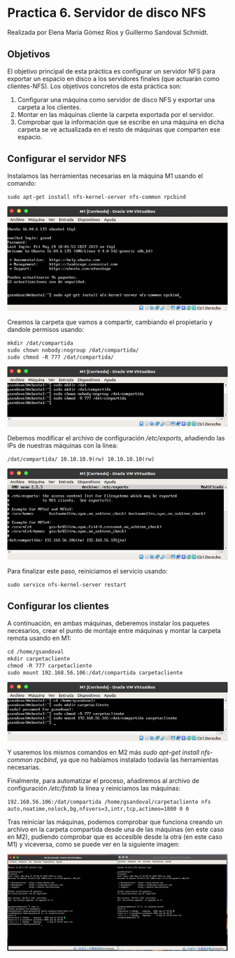 # Practica 6. Servidor de disco NFS
Realizada por Elena María Gómez Ríos y Guillermo Sandoval Schmidt.

## Objetivos
El objetivo principal de esta práctica es configurar un servidor NFS para exportar un
espacio en disco a los servidores finales (que actuarán como clientes-NFS).
Los objetivos concretos de esta práctica son:

1. Configurar una máquina como servidor de disco NFS y exportar una carpeta a
los clientes.
2. Montar en las máquinas cliente la carpeta exportada por el servidor.
3. Comprobar que la información que se escribe en una máquina en dicha carpeta
se ve actualizada en el resto de máquinas que comparten ese espacio.

## Configurar el servidor NFS
Instalamos las herramientas necesarias en la máquina M1 usando el comando:

	sudo apt-get install nfs-kernel-server nfs-common rpcbind

![](img/img1.png)

Creamos la carpeta que vamos a compartir, cambiando el propietario y dandole permisos usando:

	mkdir /dat/compartida
	sudo chown nobody:nogroup /dat/compartida/
	sudo chmod -R 777 /dat/compartida/

![](img/img2.png)

Debemos modificar el archivo de configuración */etc/exports*, añadiendo las IPs de nuestras máquinas con la línea:

	/dat/compartida/ 10.10.10.9(rw) 10.10.10.10(rw)

![](img/img3.png)

Para finalizar este paso, reiniciamos el servicio usando:

	sudo service nfs-kernel-server restart

## Configurar los clientes
A continuación, en ambas máquinas, deberemos instalar los paquetes necesarios, crear el punto de montaje entre máquinas y montar la carpeta remota usando en M1: 

	cd /home/gsandoval
	mkdir carpetacliente
	chmod -R 777 carpetacliente
	sudo mount 192.168.56.106:/dat/compartida carpetacliente

![](img/img4.png)

Y usaremos los mismos comandos en M2 más *sudo apt-get install nfs-common rpcbind*, ya que no habíamos instalado todavía las herramientas necesarias.

Finalmente, para automatizar el proceso, añadiremos al archivo de configuración */etc/fstab* la línea y reiniciamos las máquinas:

	192.168.56.106:/dat/compartida /home/gsandoval/carpetacliente nfs auto,noatime,nolock,bg,nfsvers=3,intr,tcp,actimeo=1800 0 0

Tras reiniciar las máquinas, podemos comprobar que funciona creando un archivo en la carpeta compartida desde una de las máquinas (en este caso en M2), pudiendo comprobar que es accesible desde la otra (en este caso M1) y viceversa, como se puede ver en la siguiente imagen:

![](img/img5.png)



